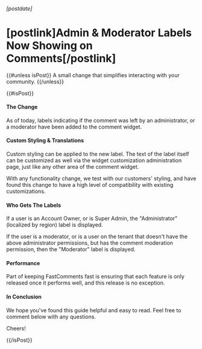 ###### [postdate]
# [postlink]Admin & Moderator Labels Now Showing on Comments[/postlink]

{{#unless isPost}}
A small change that simplifies interacting with your community.
{{/unless}}

{{#isPost}}

#### The Change

As of today, labels indicating if the comment was left by an administrator, or a moderator have been added to the comment widget.

#### Custom Styling & Translations

Custom styling can be applied to the new label. The text of the label itself can be customized as well via the widget customization administration page, just like
any other area of the comment widget.

With any functionality change, we test with our customers' styling, and have found this change to have a high level of compatibility with existing customizations.

#### Who Gets The Labels

If a user is an Account Owner, or is Super Admin, the "Administrator" (localized by region) label is displayed.

If the user is a moderator, or is a user on the tenant that doesn't have the above administrator permissions, but has the comment moderation permission,
then the "Moderator" label is displayed.

#### Performance

Part of keeping FastComments fast is ensuring that each feature is only released once it performs well, and this release is no exception.

#### In Conclusion

We hope you've found this guide helpful and easy to read. Feel free to comment below with any questions.

Cheers!

{{/isPost}}
